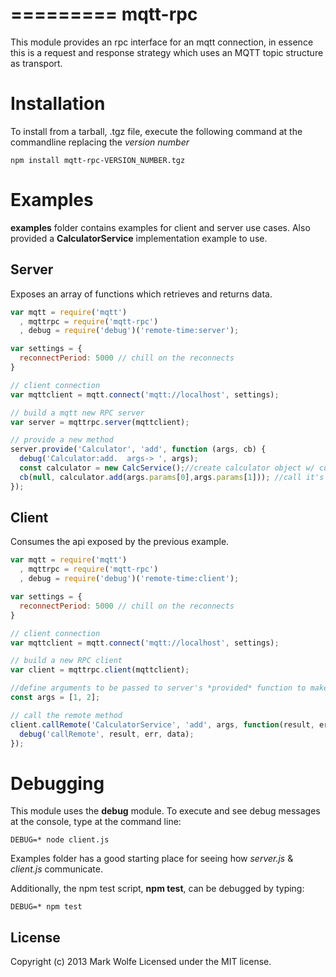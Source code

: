 =========
mqtt-rpc
=========

This module provides an rpc interface for an mqtt connection, in essence this is a request and response strategy which uses
an MQTT topic structure as transport.

# Installation

To install from a tarball, .tgz file, execute the following command at the commandline replacing the *version number*

```
npm install mqtt-rpc-VERSION_NUMBER.tgz
```

# Examples

**examples** folder contains examples for client and server use cases.  Also provided a **CalculatorService** implementation example to use.

## Server

Exposes an array of functions which retrieves and returns data.

```javascript
var mqtt = require('mqtt')
  , mqttrpc = require('mqtt-rpc')
  , debug = require('debug')('remote-time:server');

var settings = {
  reconnectPeriod: 5000 // chill on the reconnects
}

// client connection
var mqttclient = mqtt.connect('mqtt://localhost', settings);

// build a mqtt new RPC server
var server = mqttrpc.server(mqttclient);

// provide a new method
server.provide('Calculator', 'add', function (args, cb) {
  debug('Calculator:add.  args-> ', args);
  const calculator = new CalcService();//create calculator object w/ custom implementation.
  cb(null, calculator.add(args.params[0],args.params[1])); //call it's method.  args is to be supplied by callRemote method below!
});
```

## Client

Consumes the api exposed by the previous example.

```javascript
var mqtt = require('mqtt')
  , mqttrpc = require('mqtt-rpc')
  , debug = require('debug')('remote-time:client');

var settings = {
  reconnectPeriod: 5000 // chill on the reconnects
}

// client connection
var mqttclient = mqtt.connect('mqtt://localhost', settings);

// build a new RPC client
var client = mqttrpc.client(mqttclient);

//define arguments to be passed to server's *provided* function to make a rpc call.
const args = [1, 2];

// call the remote method
client.callRemote('CalculatorService', 'add', args, function(result, err, data){
  debug('callRemote', result, err, data);
});
```

# Debugging

This module uses the **debug** module.  To execute and see debug messages at the console, type at the command line:

```
DEBUG=* node client.js 
```

Examples folder has a good starting place for seeing how *server.js* & *client.js* communicate.

Additionally, the npm test script, **npm test**, can be debugged by typing:  

```
DEBUG=* npm test
```

## License
Copyright (c) 2013 Mark Wolfe
Licensed under the MIT license.
